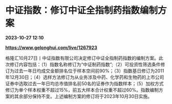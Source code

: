 # 中证指数：修订中证全指制药指数编制方案

**2023-10-27 12:10**

**https://www.gelonghui.com/live/1267923**

格隆汇10月27日丨中证指数有限公司决定修订中证全指制药指数的编制方案。此次修订内容包括：（1）指数名称修订为“中证制药指数”;（2）可投资性筛选条件修订为过去一年日均成交金额排名位于样本空间前90%；（3）指数基日修订为2011年12月30日；（4）选样方法修订为从业务涉及中药、化学药和生物药的上市公司证券中选取过去一年日均总市值排名前50名的证券作为指数样本；（5）加权方式修订为单个样本权重不超过15%，前五大样本合计权重不超过60%。指数编制方案的其余部分保持不变。上述编制方案的修订将于2023年10月30日实施。